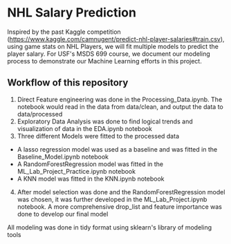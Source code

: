 # NHL Salary Prediction
Inspired by the past Kaggle competition (https://www.kaggle.com/camnugent/predict-nhl-player-salaries#train.csv), using game stats on NHL Players, we will fit multiple models to predict the player salary. For USF's MSDS 699 course, we document our modeling process to demonstrate our Machine Learning efforts in this project.

## Workflow of this repository
1. Direct Feature engineering was done in the Processing_Data.ipynb.
The notebook would read in the data from data/clean, and output the data to data/processed
2. Exploratory Data Analysis was done to find logical trends and visualization of data in the EDA.ipynb notebook
3. Three different Models were fitted to the processed data
  - A lasso regression model was used as a baseline and was fitted in the Baseline_Model.ipynb notebook
  - A RandomForestRegression model was fitted in the ML_Lab_Project_Practice.ipynb notebook
  - A KNN model was fitted in the KNN.ipynb notebook
4. After model selection was done and the RandomForestRegression model was chosen, it was further developed in the ML_Lab_Project.ipynb notebook. A more comprehensive drop_list and feature importance was done to develop our final model

All modeling was done in tidy format using sklearn's library of modeling tools

##
